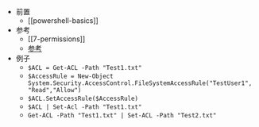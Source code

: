 - 前置
  - [[powershell-basics]]
- 参考
  - [[7-permissions]]
  - [参考](https://blog.51cto.com/ganzy/6926601)
- 例子
    - `$ACL = Get-ACL -Path "Test1.txt"`
    - `$AccessRule = New-Object System.Security.AccessControl.FileSystemAccessRule("TestUser1","Read","Allow")`
    - `$ACL.SetAccessRule($AccessRule)`
    - `$ACL | Set-Acl -Path "Test1.txt"`
    - `Get-ACL -Path "Test1.txt" | Set-ACL -Path "Test2.txt"`